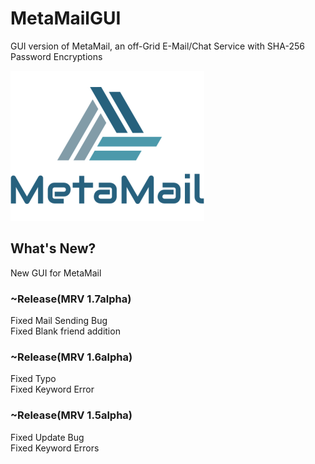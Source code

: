 # MetaMailGUI
GUI version of MetaMail, an off-Grid E-Mail/Chat Service with SHA-256 Password Encryptions 
   
![image](https://raw.githubusercontent.com/Arduino3128/MetaMail/master/MetaMail%20Logo.png)
   
## What's New?  
New GUI for MetaMail  

### ~Release(MRV 1.7alpha)  
Fixed Mail Sending Bug  
Fixed Blank friend addition    
  
### ~Release(MRV 1.6alpha)  
Fixed Typo  
Fixed Keyword Error  
  
### ~Release(MRV 1.5alpha)  
Fixed Update Bug  
Fixed Keyword Errors   

